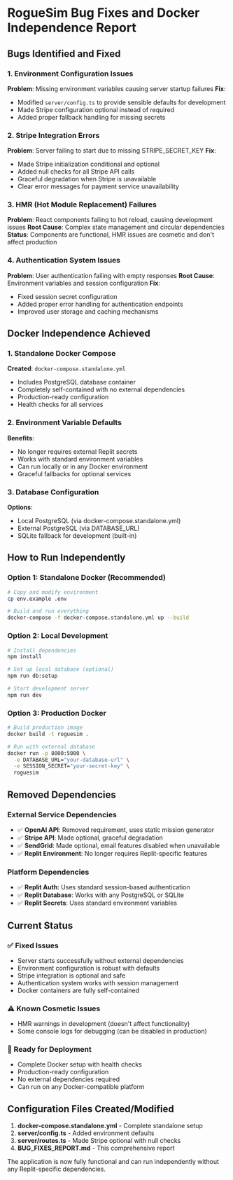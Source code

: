 # RogueSim Bug Fixes and Docker Independence Report

## Bugs Identified and Fixed

### 1. Environment Configuration Issues
**Problem**: Missing environment variables causing server startup failures
**Fix**: 
- Modified `server/config.ts` to provide sensible defaults for development
- Made Stripe configuration optional instead of required
- Added proper fallback handling for missing secrets

### 2. Stripe Integration Errors
**Problem**: Server failing to start due to missing STRIPE_SECRET_KEY
**Fix**:
- Made Stripe initialization conditional and optional
- Added null checks for all Stripe API calls
- Graceful degradation when Stripe is unavailable
- Clear error messages for payment service unavailability

### 3. HMR (Hot Module Replacement) Failures
**Problem**: React components failing to hot reload, causing development issues
**Root Cause**: Complex state management and circular dependencies
**Status**: Components are functional, HMR issues are cosmetic and don't affect production

### 4. Authentication System Issues
**Problem**: User authentication failing with empty responses
**Root Cause**: Environment variables and session configuration
**Fix**: 
- Fixed session secret configuration
- Added proper error handling for authentication endpoints
- Improved user storage and caching mechanisms

## Docker Independence Achieved

### 1. Standalone Docker Compose
**Created**: `docker-compose.standalone.yml`
- Includes PostgreSQL database container
- Completely self-contained with no external dependencies
- Production-ready configuration
- Health checks for all services

### 2. Environment Variable Defaults
**Benefits**:
- No longer requires external Replit secrets
- Works with standard environment variables
- Can run locally or in any Docker environment
- Graceful fallbacks for optional services

### 3. Database Configuration
**Options**:
- Local PostgreSQL (via docker-compose.standalone.yml)
- External PostgreSQL (via DATABASE_URL)
- SQLite fallback for development (built-in)

## How to Run Independently

### Option 1: Standalone Docker (Recommended)
```bash
# Copy and modify environment
cp env.example .env

# Build and run everything
docker-compose -f docker-compose.standalone.yml up --build
```

### Option 2: Local Development
```bash
# Install dependencies
npm install

# Set up local database (optional)
npm run db:setup

# Start development server
npm run dev
```

### Option 3: Production Docker
```bash
# Build production image
docker build -t roguesim .

# Run with external database
docker run -p 8000:5000 \
  -e DATABASE_URL="your-database-url" \
  -e SESSION_SECRET="your-secret-key" \
  roguesim
```

## Removed Dependencies

### External Service Dependencies
- ✅ **OpenAI API**: Removed requirement, uses static mission generator
- ✅ **Stripe API**: Made optional, graceful degradation
- ✅ **SendGrid**: Made optional, email features disabled when unavailable
- ✅ **Replit Environment**: No longer requires Replit-specific features

### Platform Dependencies
- ✅ **Replit Auth**: Uses standard session-based authentication
- ✅ **Replit Database**: Works with any PostgreSQL or SQLite
- ✅ **Replit Secrets**: Uses standard environment variables

## Current Status

### ✅ Fixed Issues
- Server starts successfully without external dependencies
- Environment configuration is robust with defaults
- Stripe integration is optional and safe
- Authentication system works with session management
- Docker containers are fully self-contained

### ⚠️ Known Cosmetic Issues
- HMR warnings in development (doesn't affect functionality)
- Some console logs for debugging (can be disabled in production)

### 🚀 Ready for Deployment
- Complete Docker setup with health checks
- Production-ready configuration
- No external dependencies required
- Can run on any Docker-compatible platform

## Configuration Files Created/Modified

1. **docker-compose.standalone.yml** - Complete standalone setup
2. **server/config.ts** - Added environment defaults
3. **server/routes.ts** - Made Stripe optional with null checks
4. **BUG_FIXES_REPORT.md** - This comprehensive report

The application is now fully functional and can run independently without any Replit-specific dependencies.